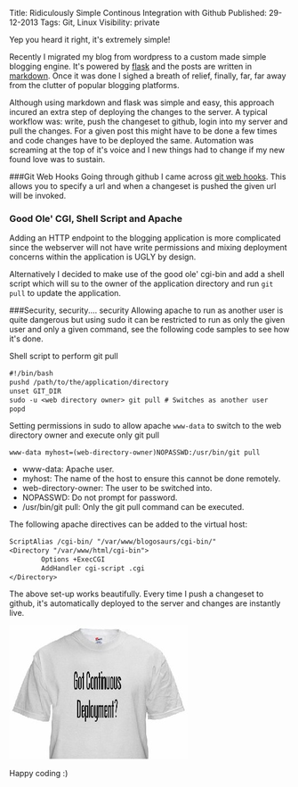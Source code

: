 Title: Ridiculously Simple Continous Integration with Github
Published: 29-12-2013
Tags: Git, Linux
Visibility: private

Yep you heard it right, it's extremely simple!

Recently I migrated my blog from wordpress to a custom made simple blogging
engine. It's powered by [flask](http://flask.pocoo.org/) and the posts are written in
[markdown](http://en.wikipedia.org/wiki/Markdown). Once it was done I sighed a
breath of relief, finally, far, far away from the clutter of popular blogging platforms.

Although using markdown and flask was simple and easy, this approach incured
an extra step of deploying the changes to the server. A typical workflow was:
write, push the changeset to github, login into my server and pull the
changes. For a given post this might have to be done a few times and code
changes have to be deployed the same. Automation was screaming at the top of
it's voice and I new things had to change if my new found love was to sustain.

###Git Web Hooks
Going through github I came across [git web
hooks](https://help.github.com/articles/post-receive-hooks). This allows you to
specify a url and when a changeset is pushed the given url will be invoked.

### Good Ole' CGI, Shell Script and Apache
Adding an HTTP endpoint to the blogging application is more complicated since
the webserver will not have write permissions and mixing deployment concerns
within the application is UGLY by design.

Alternatively I decided to make use of the good ole' cgi-bin and add a shell
script which will su to the owner of the application directory and run `git
pull` to update the application.

###Security, security.... security
Allowing apache to run as another user is quite dangerous but using sudo it
can be restricted to run as only the given user and only a given command, see
the following code samples to see how it's done.

Shell script to perform git pull

    #!/bin/bash
    pushd /path/to/the/application/directory
    unset GIT_DIR
    sudo -u <web directory owner> git pull # Switches as another user
    popd

Setting permissions in sudo to allow apache `www-data` to switch to the web directory owner and execute only git pull

    www-data myhost=(web-directory-owner)NOPASSWD:/usr/bin/git pull

- www-data: Apache user.
- myhost: The name of the host to ensure this cannot be done remotely.
- web-directory-owner: The user to be switched into.
- NOPASSWD: Do not prompt for password.
- /usr/bin/git pull: Only the git pull command can be executed.

The following apache directives can be added to the virtual host:

    ScriptAlias /cgi-bin/ "/var/www/blogosaurs/cgi-bin/"
    <Directory "/var/www/html/cgi-bin">
            Options +ExecCGI
            AddHandler cgi-script .cgi
    </Directory>

The above set-up works beautifully. Every time I push a changeset to github, it's automatically deployed to the server and changes are instantly live.

![CD](/static/got-continuous-deployment.jpg)

Happy coding :)
